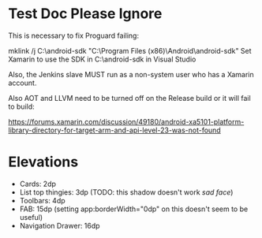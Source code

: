 ﻿# Test Doc Please Ignore

This is necessary to fix Proguard failing:

mklink /j C:\android-sdk "C:\Program Files (x86)\Android\android-sdk"
Set Xamarin to use the SDK in C:\android-sdk in Visual Studio

Also, the Jenkins slave MUST run as a non-system user who has a Xamarin account.

Also AOT and LLVM need to be turned off on the Release build or it will fail to build:

https://forums.xamarin.com/discussion/49180/android-xa5101-platform-library-directory-for-target-arm-and-api-level-23-was-not-found

# Elevations

* Cards: 2dp
* List top thingies: 3dp (TODO: this shadow doesn't work *sad face*)
* Toolbars: 4dp
* FAB: 15dp (setting app:borderWidth="0dp" on this doesn't seem to be useful)
* Navigation Drawer: 16dp
